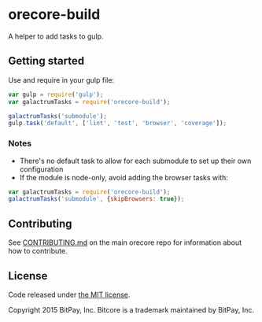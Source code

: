 # orecore-build

A helper to add tasks to gulp.

## Getting started

Use and require in your gulp file: 

```javascript
var gulp = require('gulp');
var galactrumTasks = require('orecore-build');

galactrumTasks('submodule');
gulp.task('default', ['lint', 'test', 'browser', 'coverage']);
```

### Notes

* There's no default task to allow for each submodule to set up their own configuration
* If the module is node-only, avoid adding the browser tasks with:
```javascript
var galactrumTasks = require('orecore-build');
galactrumTasks('submodule', {skipBrowsers: true});
```

## Contributing

See [CONTRIBUTING.md](https://github.com/galactrum/galactrum/blob/master/CONTRIBUTING.md) on the main orecore repo for information about how to contribute.

## License

Code released under [the MIT license](https://github.com/bitpay/bitcore/blob/master/LICENSE).

Copyright 2015 BitPay, Inc. Bitcore is a trademark maintained by BitPay, Inc.

